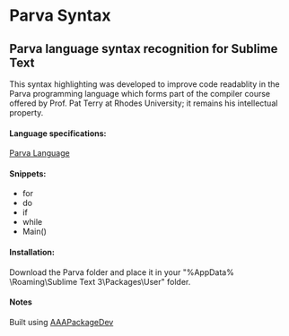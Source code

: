 # Parva Syntax
Parva language syntax recognition for Sublime Text
-----------

This syntax highlighting was developed to improve code readablity in the Parva programming language which forms part of the compiler course offered by Prof. Pat Terry at Rhodes University; it remains his intellectual property.

#### Language specifications: 
[Parva Language](http://www.cs.ru.ac.za/courses/CSc301/Translators/parva.htm)

#### Snippets:
- for
- do
- if
- while
- Main()

#### Installation: 
Download the Parva folder and place it in your "%AppData% \Roaming\Sublime Text 3\Packages\User" folder.

#### Notes
Built using [AAAPackageDev](https://github.com/SublimeText/AAAPackageDev)

